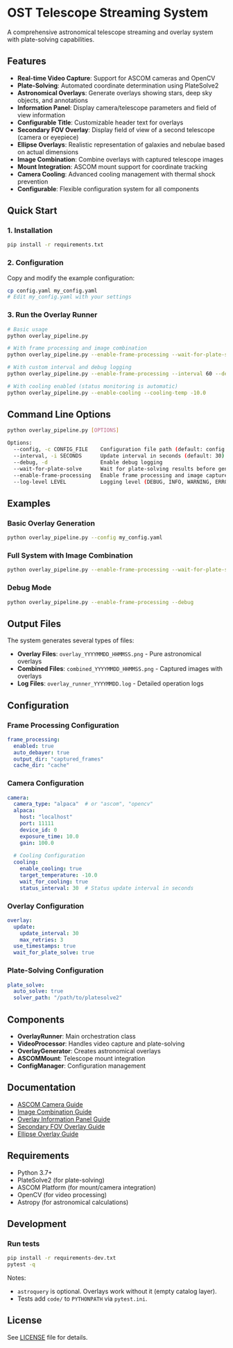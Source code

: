 # OST Telescope Streaming System

A comprehensive astronomical telescope streaming and overlay system with plate-solving capabilities.

## Features

- **Real-time Video Capture**: Support for ASCOM cameras and OpenCV
- **Plate-Solving**: Automated coordinate determination using PlateSolve2
- **Astronomical Overlays**: Generate overlays showing stars, deep sky objects, and annotations
- **Information Panel**: Display camera/telescope parameters and field of view information
- **Configurable Title**: Customizable header text for overlays
- **Secondary FOV Overlay**: Display field of view of a second telescope (camera or eyepiece)
- **Ellipse Overlays**: Realistic representation of galaxies and nebulae based on actual dimensions
- **Image Combination**: Combine overlays with captured telescope images
- **Mount Integration**: ASCOM mount support for coordinate tracking
- **Camera Cooling**: Advanced cooling management with thermal shock prevention
- **Configurable**: Flexible configuration system for all components

## Quick Start

### 1. Installation

```bash
pip install -r requirements.txt
```

### 2. Configuration

Copy and modify the example configuration:

```bash
cp config.yaml my_config.yaml
# Edit my_config.yaml with your settings
```

### 3. Run the Overlay Runner

```bash
# Basic usage
python overlay_pipeline.py

# With frame processing and image combination
python overlay_pipeline.py --enable-frame-processing --wait-for-plate-solve

# With custom interval and debug logging
python overlay_pipeline.py --enable-frame-processing --interval 60 --debug

# With cooling enabled (status monitoring is automatic)
python overlay_pipeline.py --enable-cooling --cooling-temp -10.0
```

## Command Line Options

```bash
python overlay_pipeline.py [OPTIONS]

Options:
  --config, -c CONFIG_FILE    Configuration file path (default: config.yaml)
  --interval, -i SECONDS      Update interval in seconds (default: 30)
  --debug, -d                 Enable debug logging
  --wait-for-plate-solve      Wait for plate-solving results before generating overlays
  --enable-frame-processing   Enable frame processing and image capture
  --log-level LEVEL           Logging level (DEBUG, INFO, WARNING, ERROR, CRITICAL)
```

## Examples

### Basic Overlay Generation
```bash
python overlay_pipeline.py --config my_config.yaml
```

### Full System with Image Combination
```bash
python overlay_pipeline.py --enable-frame-processing --wait-for-plate-solve --interval 60
```

### Debug Mode
```bash
python overlay_pipeline.py --enable-frame-processing --debug
```

## Output Files

The system generates several types of files:

- **Overlay Files**: `overlay_YYYYMMDD_HHMMSS.png` - Pure astronomical overlays
- **Combined Files**: `combined_YYYYMMDD_HHMMSS.png` - Captured images with overlays
- **Log Files**: `overlay_runner_YYYYMMDD.log` - Detailed operation logs

## Configuration

### Frame Processing Configuration
```yaml
frame_processing:
  enabled: true
  auto_debayer: true
  output_dir: "captured_frames"
  cache_dir: "cache"
```

### Camera Configuration
```yaml
camera:
  camera_type: "alpaca"  # or "ascom", "opencv"
  alpaca:
    host: "localhost"
    port: 11111
    device_id: 0
    exposure_time: 10.0
    gain: 100.0
  
  # Cooling Configuration
  cooling:
    enable_cooling: true
    target_temperature: -10.0
    wait_for_cooling: true
    status_interval: 30  # Status update interval in seconds
```

### Overlay Configuration
```yaml
overlay:
  update:
    update_interval: 30
    max_retries: 3
  use_timestamps: true
  wait_for_plate_solve: true
```

### Plate-Solving Configuration
```yaml
plate_solve:
  auto_solve: true
  solver_path: "/path/to/platesolve2"
```

## Components

- **OverlayRunner**: Main orchestration class
- **VideoProcessor**: Handles video capture and plate-solving
- **OverlayGenerator**: Creates astronomical overlays
- **ASCOMMount**: Telescope mount integration
- **ConfigManager**: Configuration management

## Documentation

- [ASCOM Camera Guide](docs/ascom_camera_guide.md)
- [Image Combination Guide](docs/image_combination_guide.md)
- [Overlay Information Panel Guide](docs/overlay_info_panel_guide.md)
- [Secondary FOV Overlay Guide](docs/secondary_fov_guide.md)
- [Ellipse Overlay Guide](docs/ellipse_overlay_guide.md)

## Requirements

- Python 3.7+
- PlateSolve2 (for plate-solving)
- ASCOM Platform (for mount/camera integration)
- OpenCV (for video processing)
- Astropy (for astronomical calculations)

## Development

### Run tests

```bash
pip install -r requirements-dev.txt
pytest -q
```

Notes:
- `astroquery` is optional. Overlays work without it (empty catalog layer).
- Tests add `code/` to `PYTHONPATH` via `pytest.ini`.

## License

See [LICENSE](LICENSE) file for details.
